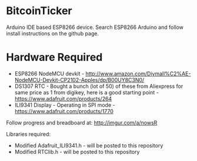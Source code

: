 # BitcoinTicker

Arduino IDE based ESP8266 device.  Search ESP8266 Arduino and follow install instructions on the github page.

# Hardware Required
- ESP8266 NodeMCU devkit - http://www.amazon.com/Diymall%C2%AE-NodeMCU-Devkit-CP2102-Apples/dp/B00UY8C3N0/
- DS1307 RTC - Bought a bunch (lot of 50) of these from Aliexpress for same price as 1 from digikey, here is a good starting point - https://www.adafruit.com/products/264
- ILI9341 Display - Operating in SPI mode - https://www.adafruit.com/products/1770

Follow progress and breadboard at: http://imgur.com/a/nowsR


Libraries required:
- Modified Adafruit_ILI9341.h - will be posted to this repository
- Modified RTClib.h - will be posted to this repository
